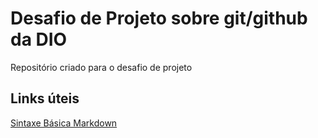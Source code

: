 # Desafio de Projeto sobre git/github da DIO
Repositório criado para o desafio de projeto

## Links úteis
[Sintaxe Básica Markdown](https://www.markdownguide.org/basic-syntax/)
